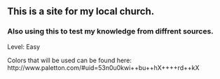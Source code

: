 <h2>This is a site for my local church.</h2> 
<h3>Also using this to test my knowledge from diffrent sources.</h3> 

<p>
Level: Easy
</p>
<p>
Colors that will be used can be found here:  http://www.paletton.com/#uid=53n0u0kwi++bu++hX++++rd++kX 
</p>
